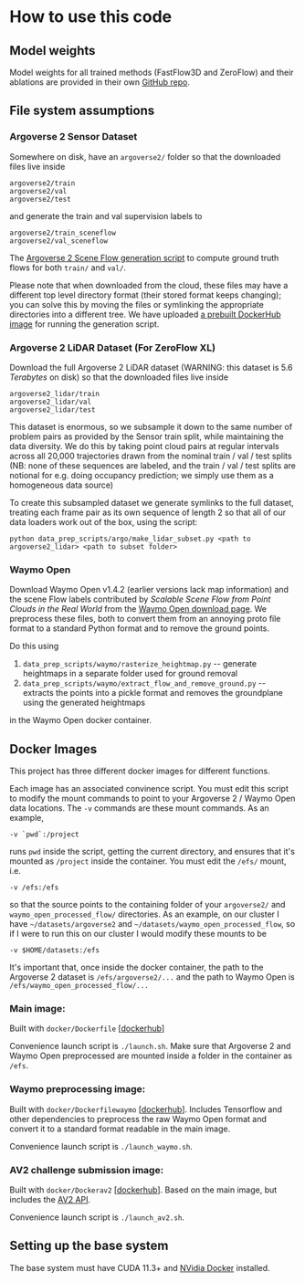 # How to use this code

## Model weights

Model weights for all trained methods (FastFlow3D and ZeroFlow) and their ablations are provided in their own [GitHub repo](https://github.com/kylevedder/zeroflow_weights).

## File system assumptions

### Argoverse 2 Sensor Dataset

Somewhere on disk, have an `argoverse2/` folder so that the downloaded files live inside

```
argoverse2/train
argoverse2/val
argoverse2/test
```

and generate the train and val supervision labels to

```
argoverse2/train_sceneflow
argoverse2/val_sceneflow
```


The [Argoverse 2 Scene Flow generation script](https://github.com/kylevedder/argoverse2-sf) to compute ground truth flows for both `train/` and `val/`.

Please note that when downloaded from the cloud, these files may have a different top level directory format (their stored format keeps changing); you can solve this by moving the files or symlinking the appropriate directories into a different tree. We have uploaded [a prebuilt DockerHub image](https://hub.docker.com/repository/docker/kylevedder/argoverse2_sf/general) for running the generation script.

### Argoverse 2 LiDAR Dataset (For ZeroFlow XL)

Download the full Argoverse 2 LiDAR dataset (WARNING: this dataset is 5.6 _Terabytes_ on disk) so that the downloaded files live inside

```
argoverse2_lidar/train
argoverse2_lidar/val
argoverse2_lidar/test
```

This dataset is enormous, so we subsample it down to the same number of problem pairs as provided by the Sensor train split, while maintaining the data diversity. We do this by taking point cloud pairs at regular intervals across all 20,000 trajectories drawn from the nominal train / val / test splits (NB: none of these sequences are labeled, and the train / val / test splits are notional for e.g. doing occupancy prediction; we simply use them as a homogeneous data source)

To create this subsampled dataset we generate symlinks to the full dataset, treating each frame pair as its own sequence of length 2 so that all of our data loaders work out of the box, using the script:

```
python data_prep_scripts/argo/make_lidar_subset.py <path to argoverse2_lidar> <path to subset folder>
```

### Waymo Open

Download Waymo Open v1.4.2 (earlier versions lack map information) and the scene Flow labels contributed by _Scalable Scene Flow from Point Clouds in the Real World_ from the [Waymo Open download page](https://waymo.com/open/). We preprocess these files, both to convert them from an annoying proto file format to a standard Python format and to remove the ground points.

Do this using 

1. `data_prep_scripts/waymo/rasterize_heightmap.py` -- generate heightmaps in a separate folder used for ground removal
2. `data_prep_scripts/waymo/extract_flow_and_remove_ground.py` -- extracts the points into a pickle format and removes the groundplane using the generated heightmaps

in the Waymo Open docker container.

## Docker Images

This project has three different docker images for different functions.

Each image has an associated convinence script. You must edit this script to modify the mount commands to point to your Argoverse 2 / Waymo Open data locations. The `-v` commands are these mount commands. As an example,

```
-v `pwd`:/project
```

runs `pwd` inside the script, getting the current directory, and ensures that it's mounted as `/project` inside the container. You must edit the `/efs/` mount, i.e.

```
-v /efs:/efs 
```

so that the source points to the containing folder of your `argoverse2/` and `waymo_open_processed_flow/` directories. As an example, on our cluster I have `~/datasets/argoverse2` and `~/datasets/waymo_open_processed_flow`, so if I were to run this on our cluster I would modify these mounts to be

```
-v $HOME/datasets:/efs
```

It's important that, once inside the docker container, the path to the Argoverse 2 dataset is `/efs/argoverse2/...` and the path to Waymo Open is `/efs/waymo_open_processed_flow/...`

### Main image: 

Built with `docker/Dockerfile` [[dockerhub](https://hub.docker.com/repository/docker/kylevedder/zeroflow)]

Convenience launch script is `./launch.sh`. Make sure that Argoverse 2 and Waymo Open preprocessed are mounted inside a folder in the container as `/efs`.

### Waymo preprocessing image:

Built with `docker/Dockerfilewaymo` [[dockerhub](https://hub.docker.com/repository/docker/kylevedder/zeroflow_waymo)]. Includes Tensorflow and other dependencies to preprocess the raw Waymo Open format and convert it to a standard format readable in the main image.

Convenience launch script is `./launch_waymo.sh`.

### AV2 challenge submission image:

Built with `docker/Dockerav2` [[dockerhub](https://hub.docker.com/repository/docker/kylevedder/zeroflow_av2)]. Based on the main image, but includes the [AV2 API](https://github.com/argoverse/av2-api).

Convenience launch script is `./launch_av2.sh`.

## Setting up the base system

The base system must have CUDA 11.3+ and [NVidia Docker](https://docs.nvidia.com/datacenter/cloud-native/container-toolkit/install-guide.html#docker) installed.
